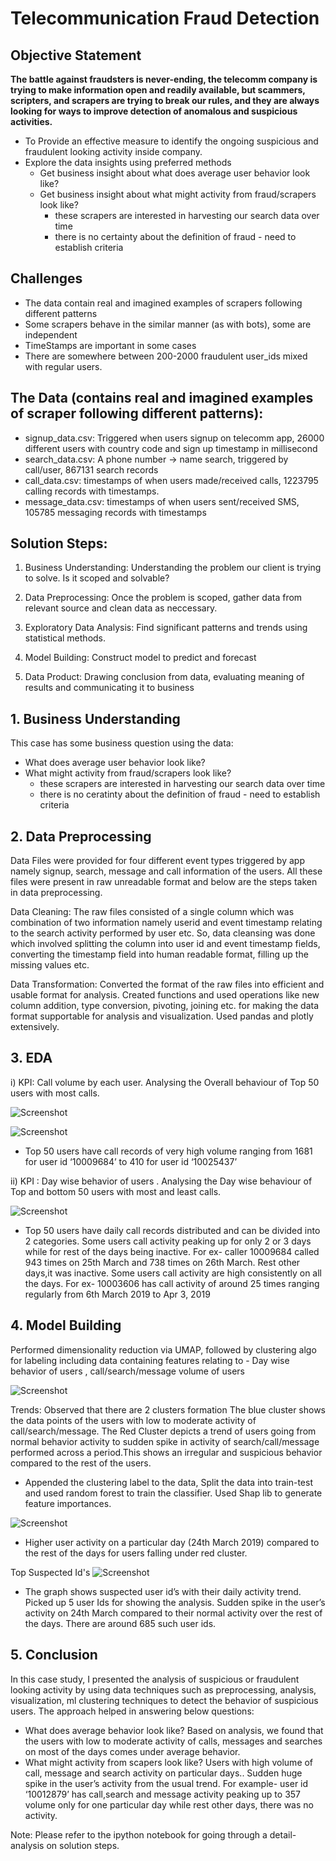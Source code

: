 # Telecommunication Fraud Detection

## Objective Statement

**The battle against fraudsters is never-ending, the telecomm company is trying to make information open and readily available, but scammers, scripters, and scrapers are trying to break our rules, and they are always looking for ways to improve detection of anomalous and suspicious activities.**

- To Provide an effective measure to identify the ongoing suspicious and fraudulent looking activity inside company.
- Explore the data insights using preferred methods
  -   Get business insight about what does average user behavior look like?
  -   Get business insight about what might activity from fraud/scrapers look like?
      - these scrapers are interested in harvesting our search data over time
      - there is no certainty about the definition of fraud - need to establish criteria

## Challenges 
  - The data contain real and imagined examples of scrapers following different patterns
  - Some scrapers behave in the similar manner (as with bots), some are independent
  - TimeStamps are important in some cases
  - There are somewhere between 200-2000 fraudulent user_ids mixed with regular users.
  
## The Data (contains real and imagined examples of scraper following different patterns):

  - signup_data.csv: Triggered when users signup on telecomm app, 26000 different users with country code and sign up timestamp in millisecond
  - search_data.csv: A phone number -> name search, triggered by call/user, 867131 search records
  - call_data.csv: timestamps of when users made/received calls, 1223795 calling records with timestamps.
  - message_data.csv: timestamps of when users sent/received SMS, 105785 messaging records with timestamps

## Solution Steps:

1. Business Understanding: Understanding the problem our client is trying to solve. Is it scoped and solvable?

2. Data Preprocessing: Once the problem is scoped, gather data from relevant source and clean data as neccessary.

3. Exploratory Data Analysis: Find significant patterns and trends using statistical methods.	

4. Model Building: Construct model to predict and forecast	

5. Data Product: Drawing conclusion from data, evaluating meaning of results and communicating it to business

## 1. Business Understanding

This case has some business question using the data:
-   What does average user behavior look like?
-   What might activity from fraud/scrapers look like?
      - these scrapers are interested in harvesting our search data over time
      - there is no ceratinty about the definition of fraud - need to establish criteria

## 2. Data Preprocessing

Data Files were provided for four different event types triggered by app namely signup, search, message and call information of the users.
All these files were present in raw unreadable format and below are the steps taken in data preprocessing.

Data Cleaning: The raw files consisted of a single column which was combination of two information namely userid and event timestamp relating to the search activity  performed by user etc. So, data cleansing was done which involved splitting the column into user id and event timestamp fields, converting the timestamp field into human readable format, filling up the missing values etc.

Data Transformation: Converted the format of the raw files into efficient and usable format for analysis. Created functions and used operations like new column addition, type conversion, pivoting, joining etc. for making the data format supportable for analysis and visualization. Used pandas and plotly extensively.

## 3. EDA
i) KPI: Call volume by each user.
Analysing the Overall  behaviour of Top 50 users with most calls.

![Screenshot](call_volume.png)

![Screenshot](users_activity.png)

- Top 50 users have call records of very high volume ranging from 1681 for user id ‘10009684’  to  410  for user id ‘10025437’

ii) KPI : Day wise behavior of users .
Analysing the Day wise behaviour of Top  and bottom 50 users with most and least calls.

![Screenshot](day_wise_behavior.png)
                                      
- Top 50 users have daily call records distributed and can be divided into 2 categories. Some users call activity peaking up for only 2 or 3 days while for rest of the days being inactive. For ex- caller 10009684 called 943 times on 25th March and  738  times on 26th March. Rest other days,it was inactive. Some users call activity are high consistently  on all the days. For ex- 10003606 has call activity of around 25 times ranging regularly  from 6th March 2019 to Apr 3, 2019

## 4. Model Building

Performed dimensionality reduction via UMAP, followed by clustering algo for labeling including data containing features relating to -  Day wise behavior of users , call/search/message volume of users

![Screenshot](dimensionality_reduction_umap.png)

Trends:
Observed that there are 2 clusters formation 
The blue cluster shows the data points of the users with low to moderate activity of call/search/message.
The Red Cluster  depicts a trend of users going from normal  behavior activity to sudden spike in activity  of search/call/message performed  across a period.This shows an irregular and suspicious behavior compared to the rest of the users.


- Appended the clustering label to the data, Split the data into train-test and used random forest to train the classifier. Used Shap lib to generate feature importances. 

![Screenshot](feature_importance.png)
- Higher user activity on a particular day (24th March 2019) compared to the rest of the days for users falling under red cluster.


Top Suspected Id's
![Screenshot](top_active_users.png)
- The graph shows suspected user id’s with their daily activity trend. Picked up 5 user Ids for showing the analysis.
Sudden spike in the user’s activity on 24th March compared to their normal activity over the rest of the days. There are around 685 such user ids. 


## 5. Conclusion
In this case study, I presented the analysis of suspicious or fraudulent looking activity by using data techniques such as preprocessing, analysis, visualization, ml clustering techniques to detect the behavior of suspicious users. 
The approach helped in answering below questions:
- What does average behavior look like?
Based on analysis, we found that the users with low to  moderate activity of calls, messages and searches on most of the days comes under average behavior.
- What might activity from scapers look like?
Users with high volume of call, message and search activity on particular days..
Sudden huge spike in the user’s activity from the usual trend. For example- user id ‘10012879’ has  call,search and message activity peaking up to 357 volume only for one particular day while rest other days, there was no activity.

Note: Please refer to the ipython notebook for going through a detail-analysis on solution steps.




  




